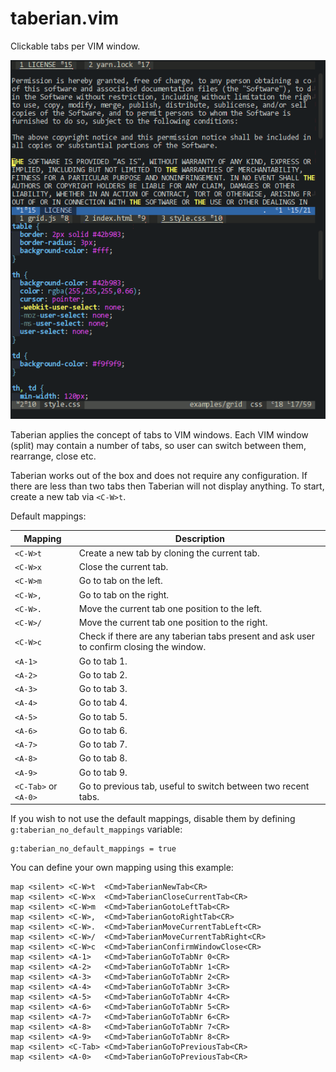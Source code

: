 # taberian.vim

Clickable tabs per VIM window.

[![screenshot](/taberian.png)](https://user-images.githubusercontent.com/717109/131985507-4877c889-a2ef-4d41-90f9-b770b8912e65.mp4)

Taberian applies the concept of tabs to VIM windows. Each VIM window (split)
may contain a number of tabs, so user can switch between them, rearrange,
close etc.

Taberian works out of the box and does not require any configuration. If there
are less than two tabs then Taberian will not display anything. To start, create
a new tab via `<C-W>t`.

Default mappings:

| Mapping | Description |
| --- | --- |
| `<C-W>t` | Create a new tab by cloning the current tab. |
| `<C-W>x` | Close the current tab. |
| `<C-W>m` | Go to tab on the left. |
| `<C-W>,` | Go to tab on the right. |
| `<C-W>.` | Move the current tab one position to the left. |
| `<C-W>/` | Move the current tab one position to the right. |
| `<C-W>c` | Check if there are any taberian tabs present and ask user to confirm closing the window. |
| `<A-1>`  | Go to tab 1. |
| `<A-2>`  | Go to tab 2. |
| `<A-3>`  | Go to tab 3. |
| `<A-4>`  | Go to tab 4. |
| `<A-5>`  | Go to tab 5. |
| `<A-6>`  | Go to tab 6. |
| `<A-7>`  | Go to tab 7. |
| `<A-8>`  | Go to tab 8. |
| `<A-9>`  | Go to tab 9. |
| `<C-Tab>` or `<A-0>` | Go to previous tab, useful to switch between two recent tabs. |


If you wish to not use the default mappings, disable them by defining
`g:taberian_no_default_mappings` variable:

```vim
g:taberian_no_default_mappings = true
```

You can define your own mapping using this example:

```vim
map <silent> <C-W>t  <Cmd>TaberianNewTab<CR>
map <silent> <C-W>x  <Cmd>TaberianCloseCurrentTab<CR>
map <silent> <C-W>m  <Cmd>TaberianGotoLeftTab<CR>
map <silent> <C-W>,  <Cmd>TaberianGotoRightTab<CR>
map <silent> <C-W>.  <Cmd>TaberianMoveCurrentTabLeft<CR>
map <silent> <C-W>/  <Cmd>TaberianMoveCurrentTabRight<CR>
map <silent> <C-W>c  <Cmd>TaberianConfirmWindowClose<CR>
map <silent> <A-1>   <Cmd>TaberianGoToTabNr 0<CR>
map <silent> <A-2>   <Cmd>TaberianGoToTabNr 1<CR>
map <silent> <A-3>   <Cmd>TaberianGoToTabNr 2<CR>
map <silent> <A-4>   <Cmd>TaberianGoToTabNr 3<CR>
map <silent> <A-5>   <Cmd>TaberianGoToTabNr 4<CR>
map <silent> <A-6>   <Cmd>TaberianGoToTabNr 5<CR>
map <silent> <A-7>   <Cmd>TaberianGoToTabNr 6<CR>
map <silent> <A-8>   <Cmd>TaberianGoToTabNr 7<CR>
map <silent> <A-9>   <Cmd>TaberianGoToTabNr 8<CR>
map <silent> <C-Tab> <Cmd>TaberianGoToPreviousTab<CR>
map <silent> <A-0>   <Cmd>TaberianGoToPreviousTab<CR>
```
